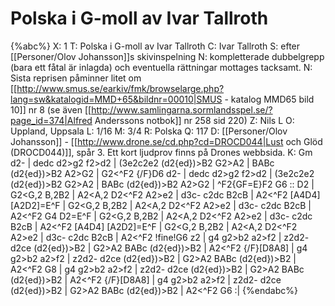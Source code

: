 # Polska i G-moll av Ivar Tallroth

{%abc%}
X: 1
T: Polska i G-moll av Ivar Tallroth
C: Ivar Tallroth
S: efter [[Personer/Olov Johansson]]s skivinspelning
N: kompletterade dubbelgrepp (bara ett fåtal är inlagda) och eventuella rättningar mottages tacksamt.
N: Sista reprisen påminner litet om [[http://www.smus.se/earkiv/fmk/browselarge.php?lang=sw&katalogid=MMD+65&bildnr=00010|SMUS - katalog MMD65 bild 10]] nr 8 (se även [[http://www.samlingarna.sormlandsspel.se/?page_id=374|Alfred Anderssons notbok]] nr 258 sid 220)
Z: Nils L
O: Uppland, Uppsala
L: 1/16
M: 3/4
R: Polska
Q: 117
D: [[Personer/Olov Johansson]] - [[http://www.drone.se/cd.php?cd=DROCD044|Lust och Glöd (DROCD044)]], spår 3. Ett kort ljudprov finns på Drones webbsida.
K: Gm
d2- | dedc d2>g2 f2>d2 | (3e2c2e2 (d2{ed})>B2 G2>A2 | BABc (d2{ed})>B2 A2>G2 | G2<^F2 {/F}D6 d2- |
      dedc d2>g2 f2>d2 | (3e2c2e2 (d2{ed})>B2 G2>A2 | BABc (d2{ed})>B2 A2>G2 | ^F2{GF=E}F2 G6 ::
D2 | G2<G,2 B,2<D2 G2>B2 | A2<A,2 D2<^F2 A2>e2 | d3c- c2dc B2cB | A2<^F2 [A4D4] [A2D2]=E^F |
     G2<G,2 B,2<D2 G2>B2 | A2<A,2 D2<^F2 A2>e2 | d3c- c2dc B2cB | A2<^F2 G4 D2=E^F |
     G2<G,2 B,2<D2 G2>B2 | A2<A,2 D2<^F2 A2>e2 | d3c- c2dc B2cB | A2<^F2 [A4D4] [A2D2]=E^F |
     G2<G,2 B,2<D2 G2>B2 | A2<A,2 D2<^F2 A2>e2 | d3c- c2dc B2cB | A2<^F2 !fine!G6 z2 |
     g4 g2>b2 a2>f2 | z2d2- d2ce (d2{ed})>B2 | G2>A2 BABc (d2{ed})>B2 | A2<^F2 {/F}[D8A8] |
     g4 g2>b2 a2>f2 | z2d2- d2ce (d2{ed})>B2 | G2>A2 BABc (d2{ed})>B2 | A2<^F2 G8 |
     g4 g2>b2 a2>f2 | z2d2- d2ce (d2{ed})>B2 | G2>A2 BABc (d2{ed})>B2 | A2<^F2 {/F}[D8A8] |
     g4 g2>b2 a2>f2 | z2d2- d2ce (d2{ed})>B2 | G2>A2 BABc (d2{ed})>B2 | A2<^F2 G6 :|
{%endabc%}
